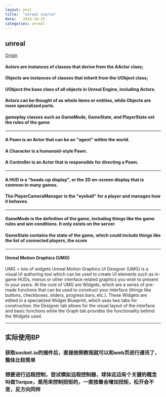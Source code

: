 ```yaml
---
layout: post
title:  "unreal source"
date:   2016-10-25
categories: unreal
---
```


## unreal

[Origin](https://docs.unrealengine.com/latest/INT/Programming/index.html)

#### Actors are instances of classes that derive from the AActor class;

#### Objects are instances of classes that inherit from the UObject class;

#### UObject:the base class of all objects in Unreal Engine, including Actors.

#### Actors can be thought of as whole items or entities, while Objects are more specialized parts.

#### gameplay classes such as GameMode, GameState, and PlayerState set the rules of the game

-------------------------

#### A Pawn is an Actor that can be an "agent" within the world.

#### A Character is a humanoid-style Pawn.

#### A Controller is an Actor that is responsible for directing a Pawn.

-------------------------
#### A HUD is a "heads-up display", or the 2D on-screen display that is common in many games.

#### The PlayerCameraManager is the "eyeball" for a player and manages how it behaves.

-------------------------
#### GameMode is the definition of the game, including things like the game rules and win conditions. It only exists on the server.

#### GameState contains the state of the game, which could include things like the list of connected players, the score

-------------------------

#### Unreal Motion Graphics (UMG)

UMG = lots of widgets
Unreal Motion Graphics UI Designer (UMG) is a visual UI authoring tool which can be used to create UI elements such as in-game HUDs, menus or other interface related graphics you wish to present to your users. At the core of UMG are Widgets, which are a series of pre-made functions that can be used to construct your interface (things like buttons, checkboxes, sliders, progress bars, etc.). These Widgets are edited in a specialized Widget Blueprint, which uses two tabs for construction: the Designer tab allows for the visual layout of the interface and basic functions while the Graph tab provides the functionality behind the Widgets used.

-------------------------

## 实际使用BP


### 获取socket.io的插件后，直接按照教程就可以和web页进行通讯了，整体比较简单

### 想要进行远程控制，尝试模拟远程控制器，球体这边有个关键的概念叫做Torque，是用来控制扭矩的，一直按着会增加扭矩，松开会不变，反方向同样
